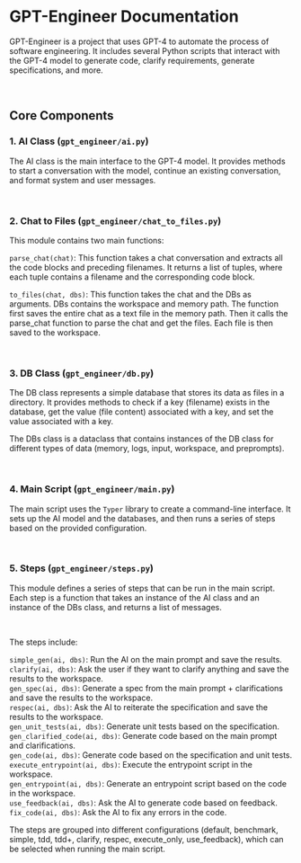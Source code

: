 # GPT-Engineer Documentation

GPT-Engineer is a project that uses GPT-4 to automate the process of software engineering. It includes several Python scripts that interact with the GPT-4 model to generate code, clarify requirements, generate specifications, and more.

<br>

## Core Components
### 1. AI Class (`gpt_engineer/ai.py`)
The AI class is the main interface to the GPT-4 model. It provides methods to start a conversation with the model, continue an existing conversation, and format system and user messages.

<br>

### 2. Chat to Files (`gpt_engineer/chat_to_files.py`)
This module contains two main functions:

`parse_chat(chat)`: This function takes a chat conversation and extracts all the code blocks and preceding filenames. It returns a list of tuples, where each tuple contains a filename and the corresponding code block.

`to_files(chat, dbs)`: This function takes the chat and the DBs as arguments. DBs contains the workspace and memory path. The function first saves the entire chat as a text file in the memory path. Then it calls the parse_chat function to parse the chat and get the files. Each file is then saved to the workspace.

<br>

### 3. DB Class (`gpt_engineer/db.py`)
The DB class represents a simple database that stores its data as files in a directory. It provides methods to check if a key (filename) exists in the database, get the value (file content) associated with a key, and set the value associated with a key.

The DBs class is a dataclass that contains instances of the DB class for different types of data (memory, logs, input, workspace, and preprompts).

<br>

### 4. Main Script (`gpt_engineer/main.py`)
The main script uses the `Typer` library to create a command-line interface. It sets up the AI model and the databases, and then runs a series of steps based on the provided configuration.

<br>

### 5. Steps (`gpt_engineer/steps.py`)
This module defines a series of steps that can be run in the main script.  Each step is a function that takes an instance of the AI class and an instance of the DBs class, and returns a list of messages.

<br>

The steps include:

`simple_gen(ai, dbs)`: Run the AI on the main prompt and save the results. <br>
`clarify(ai, dbs)`: Ask the user if they want to clarify anything and save the results to the workspace. <br>
`gen_spec(ai, dbs)`: Generate a spec from the main prompt + clarifications and save the results to the workspace. <br>
`respec(ai, dbs)`: Ask the AI to reiterate the specification and save the results to the workspace. <br>
`gen_unit_tests(ai, dbs)`: Generate unit tests based on the specification. <br>
`gen_clarified_code(ai, dbs)`: Generate code based on the main prompt and clarifications. <br>
`gen_code(ai, dbs)`: Generate code based on the specification and unit tests. <br>
`execute_entrypoint(ai, dbs)`: Execute the entrypoint script in the workspace. <br>
`gen_entrypoint(ai, dbs)`: Generate an entrypoint script based on the code in the workspace. <br>
`use_feedback(ai, dbs)`: Ask the AI to generate code based on feedback. <br>
`fix_code(ai, dbs)`: Ask the AI to fix any errors in the code. <br>

The steps are grouped into different configurations (default, benchmark, simple, tdd, tdd+, clarify, respec, execute_only, use_feedback), which can be selected when running the main script.
